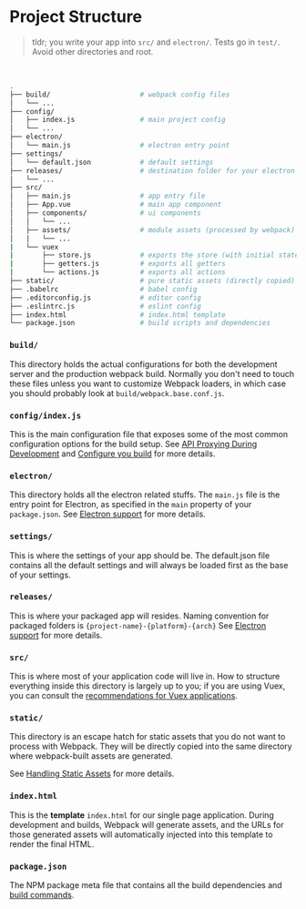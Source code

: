 # Project Structure

> tldr; you write your app into `src/` and `electron/`. Tests go in `test/`. Avoid other directories and root.

<br />

``` bash
.
├── build/                      # webpack config files
│   └── ...
├── config/
│   ├── index.js                # main project config
│   └── ...
├── electron/
│   └── main.js                 # electron entry point
├── settings/
│   └── default.json            # default settings
├── releases/                   # destination folder for your electron packaged apps
│   └── ...
├── src/
│   ├── main.js                 # app entry file
│   ├── App.vue                 # main app component
│   ├── components/             # ui components
│   │   └── ...
│   ├── assets/                 # module assets (processed by webpack)
│   |   └── ...
|   └── vuex
|       ├── store.js            # exports the store (with initial state and mutations)
|       ├── getters.js          # exports all getters
|       └── actions.js          # exports all actions
├── static/                     # pure static assets (directly copied)
├── .babelrc                    # babel config
├── .editorconfig.js            # editor config
├── .eslintrc.js                # eslint config
├── index.html                  # index.html template
└── package.json                # build scripts and dependencies
```

### `build/`

This directory holds the actual configurations for both the development server and the production webpack build. Normally you don't need to touch these files unless you want to customize Webpack loaders, in which case you should probably look at `build/webpack.base.conf.js`.

### `config/index.js`

This is the main configuration file that exposes some of the most common configuration options for the build setup. See [API Proxying During Development](proxy.md) and [Configure you build](build-config.md) for more details.

### `electron/`

This directory holds all the electron related stuffs. The `main.js` file is the entry point for Electron, as specified in the `main` property of your `package.json`. See [Electron support](electron.md) for more details.

### `settings/`

This is where the settings of your app should be. The default.json file contains all the default settings and will always be loaded first as the base of your settings.

### `releases/`

This is where your packaged app will resides. Naming convention for packaged folders is `{project-name}-{platform}-{arch}` See [Electron support](electron.md) for more details.

### `src/`

This is where most of your application code will live in. How to structure everything inside this directory is largely up to you; if you are using Vuex, you can consult the [recommendations for Vuex applications](http://vuex.vuejs.org/en/structure.html).

### `static/`

This directory is an escape hatch for static assets that you do not want to process with Webpack. They will be directly copied into the same directory where webpack-built assets are generated.

See [Handling Static Assets](static.md) for more details.

### `index.html`

This is the **template** `index.html` for our single page application. During development and builds, Webpack will generate assets, and the URLs for those generated assets will automatically injected into this template to render the final HTML.

### `package.json`

The NPM package meta file that contains all the build dependencies and [build commands](commands.md).
